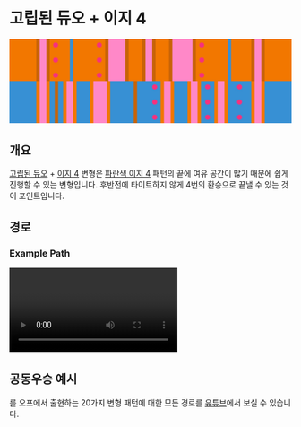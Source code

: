 # 고립된 듀오 + 이지 4

![Isolated Duo + Easy 4](../images/variations/isolated-duo-easy-4.jpg)

## 개요

[고립된 듀오](../rolls/isolated-duo.md#주황색-롤) + [이지 4](../rolls/easy-4.md#파란색-롤) 변형은 [파란색 이지 4](../rolls/easy-4.md#파란색-롤) 패턴의 끝에 여유 공간이 많기 때문에 쉽게 진행할 수 있는 변형입니다. 후반전에 타이트하지 않게 4번의 환승으로 끝낼 수 있는 것이 포인트입니다.

## 경로

### Example Path

<video controls>
  <source src="../../images/variations/isolated-duo-easy-4-standard-path.mp4" type="video/mp4">
</video>

## 공동우승 예시

롤 오프에서 출현하는 20가지 변형 패턴에 대한 모든 경로를 [유튜브](https://www.youtube.com/playlist?list=PLG_QNSp9ZgJLWYSNl4vY26VJCZeOQHO1F)에서 보실 수 있습니다.
